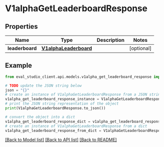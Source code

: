 # V1alphaGetLeaderboardResponse


## Properties

Name | Type | Description | Notes
------------ | ------------- | ------------- | -------------
**leaderboard** | [**V1alphaLeaderboard**](V1alphaLeaderboard.md) |  | [optional] 

## Example

```python
from eval_studio_client.api.models.v1alpha_get_leaderboard_response import V1alphaGetLeaderboardResponse

# TODO update the JSON string below
json = "{}"
# create an instance of V1alphaGetLeaderboardResponse from a JSON string
v1alpha_get_leaderboard_response_instance = V1alphaGetLeaderboardResponse.from_json(json)
# print the JSON string representation of the object
print(V1alphaGetLeaderboardResponse.to_json())

# convert the object into a dict
v1alpha_get_leaderboard_response_dict = v1alpha_get_leaderboard_response_instance.to_dict()
# create an instance of V1alphaGetLeaderboardResponse from a dict
v1alpha_get_leaderboard_response_from_dict = V1alphaGetLeaderboardResponse.from_dict(v1alpha_get_leaderboard_response_dict)
```
[[Back to Model list]](../README.md#documentation-for-models) [[Back to API list]](../README.md#documentation-for-api-endpoints) [[Back to README]](../README.md)


